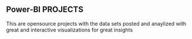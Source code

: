 ## Power-BI PROJECTS

This are opensource projects with the data sets posted and anaylized with great and interactive visualizations for great insights
